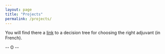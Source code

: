 ```yaml
---
layout: page
title: "Projects"
permalink: /projects/
---
```



You will find there a <a href="/projects/adjuvants/">link</a> to a decision tree for choosing the right adjuvant (in French). 



<div class="center logo_site">-- &#664; --</div>
